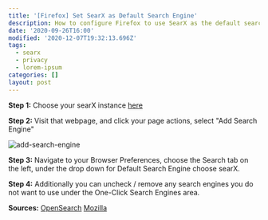 ```yaml
---
title: '[Firefox] Set SearX as Default Search Engine'
description: How to configure Firefox to use SearX as the default search engine.
date: '2020-09-26T16:00'
modified: '2020-12-07T19:32:13.696Z'
tags:
  - searx
  - privacy
  - lorem-ipsum
categories: []
layout: post
---
```

**Step 1:** Choose your searX instance [here](https://searx.space/)


**Step 2:** Visit that webpage, and click your page actions, select "Add Search Engine"

![add-search-engine](https://i.imgur.com/nEN7CWS.png)

**Step 3:** Navigate to your Browser Preferences, choose the Search tab on the left, under the drop down for Default Search Engine choose searX.

**Step 4:** Additionally you can uncheck / remove any search engines you do not want to use under the One-Click Search Engines area.

**Sources:**
[OpenSearch](https://github.com/dewitt/opensearch)
[Mozilla](https://support.mozilla.org/en-US/kb/add-or-remove-search-engine-firefox#w_add-search-engines)